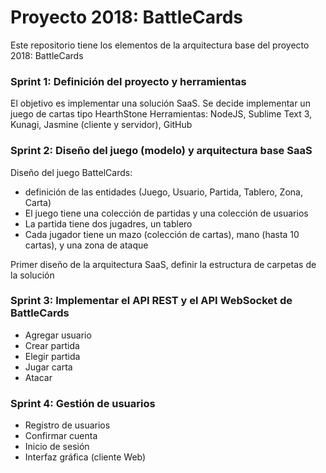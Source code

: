 # Proyecto 2018: BattleCards

Este repositorio tiene los elementos de la arquitectura base del proyecto 2018: BattleCards

### Sprint 1: Definición del proyecto y herramientas
El objetivo es implementar una solución SaaS.
Se decide implementar un juego de cartas tipo HearthStone
Herramientas: NodeJS, Sublime Text 3, Kunagi, Jasmine (cliente y servidor), GitHub

### Sprint 2: Diseño del juego (modelo) y arquitectura base SaaS
Diseño del juego BattelCards: 
- definición de las entidades (Juego, Usuario, Partida, Tablero, Zona, Carta)
- El juego tiene una colección de partidas y una colección de usuarios
- La partida tiene dos jugadres, un tablero
- Cada jugador tiene un mazo (colección de cartas), mano (hasta 10 cartas), y una zona de ataque

Primer diseño de la arquitectura SaaS, definir la estructura de carpetas de la solución

### Sprint 3: Implementar el API REST y el API WebSocket de BattleCards
- Agregar usuario
- Crear partida
- Elegir partida
- Jugar carta
- Atacar

### Sprint 4: Gestión de usuarios
- Registro de usuarios
- Confirmar cuenta
- Inicio de sesión
- Interfaz gráfica (cliente Web)

